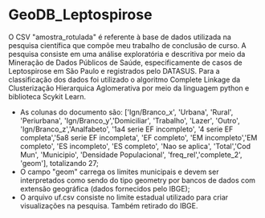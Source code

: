 # GeoDB_Leptospirose
O CSV "amostra_rotulada" é referente à base de dados utilizada na pesquisa científica que compõe meu trabalho de conclusão de curso. A pesquisa consiste em uma análise exploratória e descritiva por meio da Mineração de Dados Públicos de Saúde, especificamente de casos de Leptospirose em São Paulo e registrados pelo DATASUS. Para a classificação dos dados foi utilizado o algoritmo Complete Linkage da Clusterização Hierarquica Aglomerativa por meio da linguagem python e biblioteca Scykit Learn.
- As colunas do documento são: 
   ['Ign/Branco_x', 'Urbana', 'Rural', 'Periurbana', 'Ign/Branco_y','Domiciliar', 'Trabalho', 'Lazer', 'Outro', 'Ign/Branco_z','Analfabeto', '1a4 serie EF incompleto', '4 serie EF completa','5a8 serie EF incompleta', 'EF completo', 'EM incompleto','EM completo', 'ES incompleto', 'ES completo', 'Nao se aplica', 'Total','Cod Mun', 'Municipio', 'Densidade Populacional', 'freq_rel','complete_2', 'geom'], totalizando 27;
- O campo "geom" carrega os limites municipais e devem ser interpretados como sendo do tipo geometry por bancos de dados com extensão geográfica (dados fornecidos pelo IBGE);
- O arquivo uf.csv consiste no limite estadual utilizado para criar visualizações na pesquisa. Também retirado do IBGE.
